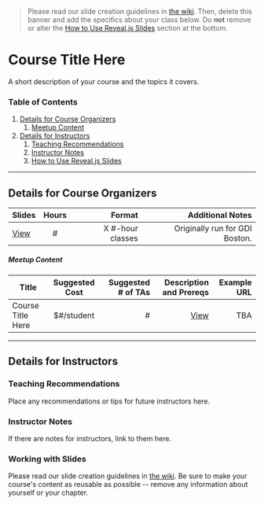 > Please read our slide creation guidelines in [the wiki](https://github.com/girldevelopit/gdi-slides-template/wiki). Then, delete this banner and add the specifics about your class below. Do **not** remove or alter the [How to Use Reveal.js Slides](#how-to-use-reveal-js-slides) section at the bottom.

# Course Title Here

A short description of your course and the topics it covers.

### Table of Contents
1. [Details for Course Organizers](#details-for-course-organizers)
    1. [Meetup Content](#meetup-content)
2. [Details for Instructors](#details-for-instructors)
    1. [Teaching Recommendations](#teaching-recommendations)
    2. [Instructor Notes](#instructor-notes)
    3. [How to Use Reveal.js Slides](#how-to-use-reveal-js-slides)


---


## Details for Course Organizers

| Slides | Hours | Format | Additional Notes |
| ----- |:-----:| -----:| -----:|
| [View](index.html) | # | X #-hour classes | Originally run for GDI Boston. |


##### Meetup Content

| Title | Suggested Cost | Suggested # of TAs | Description and Prereqs | Example URL |
| ----- |:-----:| -----:| -----:| -----:|
| Course Title Here | $#/student | # | [View](documentation/meetup-description.md) | TBA |


---

## Details for Instructors

### Teaching Recommendations
Place any recommendations or tips for future instructors here.

### Instructor Notes
If there are notes for instructors, link to them here.

### Working with Slides
Please read our slide creation guidelines in [the wiki](https://github.com/girldevelopit/gdi-slides-template/wiki). Be sure to make your course's content as reusable as possible -- remove any information about yourself or your chapter.